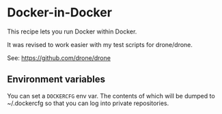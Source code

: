 # Docker-in-Docker

This recipe lets you run Docker within Docker.

It was revised to work easier with my test scripts for drone/drone.

See: https://github.com/drone/drone

## Environment variables

You can set a `DOCKERCFG` env var. The contents of which will be dumped to ~/.dockercfg so that you can log into private repositories.
